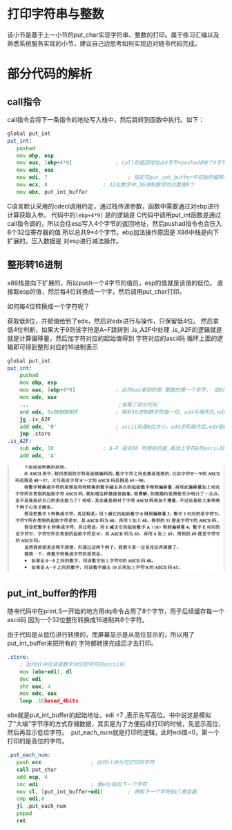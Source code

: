 # 打印字符串与整数

该小节是基于上一小节的put_char实现字符串、整数的打印。属于练习汇编以及熟悉系统服务实现的小节，建议自己边思考如何实现边对随书代码完成。


# 部分代码的解析

## call指令
call指令会将下一条指令的地址写入栈中，然后跳转到函数中执行。如下：

```asm
global put_int
put_int:
   pushad
   mov ebp, esp
   mov eax, [ebp+4*9]		       ; call的返回地址占4字节+pushad的8个4字节
   mov edx, eax
   mov edi, 7                          ; 指定在put_int_buffer中初始的偏移量
   mov ecx, 8			       ; 32位数字中,16进制数字的位数是8个
   mov ebx, put_int_buffer
```
C语言默认采用的cdecl调用约定，通过栈传递参数，函数中需要通过对ebp进行计算获取入参。
代码中的`[ebp+4*9]` 是的逻辑是   C代码中调用put_int函数是通过call指令调的，所以会往esp写入4个字节的返回地址，然后pushad指令也会压入8个32位寄存器的值
所以总共9*4个字节。ebp加法操作原因是 X86中栈是向下扩展的，压入数据是 对esp进行减法操作。



## 整形转16进制

x86栈是向下扩展的，所以push一个4字节的值后，esp的值就是该值的低位。
直接取esp的值，然后每4位转换成一个字，然后调用put_char打印。

如何每4位转换成一个字符呢？


获取低8位，并赋值给到了edx，然后对edx进行与操作，只保留低4位。
然后拿低4位判断，如果大于9则该字符是A~F跳转到 .is_A2F中处理
.is_A2F的逻辑就是就是计算偏移量，然后加字符对应的起始值得到 字符对应的ascii码
循环上面的逻辑即可得到整形对应的16进制表示

```asm
global put_int
put_int:
    pushad
    mov ebp, esp
    mov eax, [ebp+4*9]		       ; 此时eax拿到的是 整数的第一个字节， 低8位
    mov edx, eax                     
    ...                             ;省略了部分代码
    and edx, 0x0000000F		       ; 解析16进制数字的每一位。and与操作后,edx只有低4位有效
    jg .is_A2F
    add edx, '0'			       ; ascii码是8位大小。add求和操作后,edx低8位有效。
    jmp .store
.is_A2F:
    sub edx, 10			       ; A~F 减去10 所得到的差,再加上字符A的ascii码,便是A~F对应的ascii码
    add edx, 'A'
```
![ascii转换](img/print_int_ascii.png)



## put_int_buffer的作用

随书代码中在print.S一开始的地方用dq命令占用了8个字节，用于后续缓存每一个ascii码
因为一个32位整形转换成16进制共8个字符。

由于代码是从低位进行转换的，而屏幕显示是从高位显示的，所以用了put_int_buffer来把所有的
字符都转换完成后才去打印。
```asm
.store:
    ; 此时dl中应该是数字对应的字符的ascii码
    mov [ebx+edi], dl
    dec edi
    shr eax, 4
    mov edx, eax
    loop .16based_4bits
```

ebx就是put_int_buffer的起始地址，edi =7 ,表示先写高位。书中说这是模拟了"大端"字节序的方式存储数据，其实是为了方便后续打印的时候，先显示高位，然后再显示低位字符。
.put_each_num就是打印的逻辑，此时edi值=0，第一个打印的是高位的字符。
```asm
.put_each_num:
   push ecx			       ; 此时cl中为可打印的字符
   call put_char
   add esp, 4
   inc edi			       ; 使edi指向下一个字符
   mov cl, [put_int_buffer+edi]	       ; 获取下一个字符到cl寄存器
   cmp edi,8
   jl .put_each_num
   popad
   ret
```


